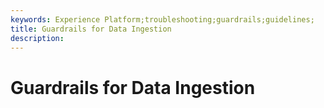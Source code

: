 ```yaml
---
keywords: Experience Platform;troubleshooting;guardrails;guidelines;
title: Guardrails for Data Ingestion
description: 
---
```

# Guardrails for Data Ingestion